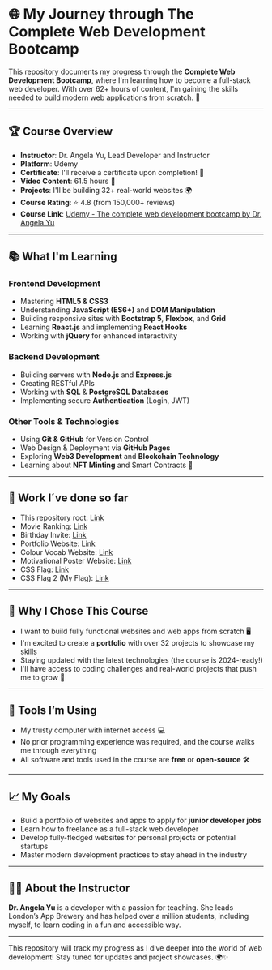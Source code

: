 # 🌐 My Journey through The Complete Web Development Bootcamp

This repository documents my progress through the **Complete Web Development Bootcamp**, where I'm learning how to become a full-stack web developer. With over 62+ hours of content, I'm gaining the skills needed to build modern web applications from scratch. 🚀

---

## 🏆 Course Overview
- **Instructor**: Dr. Angela Yu, Lead Developer and Instructor
- **Platform**: Udemy
- **Certificate**: I'll receive a certificate upon completion! 🏅
- **Video Content**: 61.5 hours 🎥
- **Projects**: I'll be building 32+ real-world websites 🌍
- **Course Rating**: ⭐ 4.8 (from 150,000+ reviews)
- **Course Link**: [Udemy - The complete web development bootcamp by Dr. Angela Yu](https://www.udemy.com/course/the-complete-web-development-bootcamp/)

---

## 📚 What I'm Learning

### Frontend Development
- Mastering **HTML5 & CSS3**
- Understanding **JavaScript (ES6+)** and **DOM Manipulation**
- Building responsive sites with **Bootstrap 5**, **Flexbox**, and **Grid**
- Learning **React.js** and implementing **React Hooks**
- Working with **jQuery** for enhanced interactivity

### Backend Development
- Building servers with **Node.js** and **Express.js**
- Creating RESTful APIs
- Working with **SQL** & **PostgreSQL Databases**
- Implementing secure **Authentication** (Login, JWT)

### Other Tools & Technologies
- Using **Git & GitHub** for Version Control
- Web Design & Deployment via **GitHub Pages**
- Exploring **Web3 Development** and **Blockchain Technology**
- Learning about **NFT Minting** and Smart Contracts 💎

---

## 📝 Work I´ve done so far
- This repository root: [Link](https://sorenkazam.github.io/Udemy-The-Complete-2024-Web-Development-Bootcamp/)
- Movie Ranking: [Link](https://sorenkazam.github.io/Udemy-The-Complete-2024-Web-Development-Bootcamp/2.4%20Movie%20Ranking%20Project/)
- Birthday Invite: [Link](https://sorenkazam.github.io/Udemy-The-Complete-2024-Web-Development-Bootcamp/3.4%20Birthday%20Invite%20Project)
- Portfolio Website: [Link](https://sorenkazam.github.io/Udemy-The-Complete-2024-Web-Development-Bootcamp/4.3%20HTML%20Porfolio%20Project)
- Colour Vocab Website: [Link](https://sorenkazam.github.io/Udemy-The-Complete-2024-Web-Development-Bootcamp/5.4%2BColor%2BVocab%2BProject)
- Motivational Poster Website: [Link](https://sorenkazam.github.io/Udemy-The-Complete-2024-Web-Development-Bootcamp/6.4%20Motivation%20Meme%20Project)
- CSS Flag: [Link](https://sorenkazam.github.io/Udemy-The-Complete-2024-Web-Development-Bootcamp/7.3%20CSS%20Flag%20Project)
- CSS Flag 2 (My Flag): [Link](https://sorenkazam.github.io/Udemy-The-Complete-2024-Web-Development-Bootcamp/7.3%20CSS%20Flag%20Project/myFlag)

---

## 🌟 Why I Chose This Course
- I want to build fully functional websites and web apps from scratch 🖥️
- I'm excited to create a **portfolio** with over 32 projects to showcase my skills
- Staying updated with the latest technologies (the course is 2024-ready!)
- I'll have access to coding challenges and real-world projects that push me to grow 🔄

---

## 🔧 Tools I’m Using
- My trusty computer with internet access 💻
- No prior programming experience was required, and the course walks me through everything
- All software and tools used in the course are **free** or **open-source** 🛠️

---

## 📈 My Goals
- Build a portfolio of websites and apps to apply for **junior developer jobs**
- Learn how to freelance as a full-stack web developer
- Develop fully-fledged websites for personal projects or potential startups
- Master modern development practices to stay ahead in the industry

---

## 🧑‍🏫 About the Instructor
**Dr. Angela Yu** is a developer with a passion for teaching. She leads London’s App Brewery and has helped over a million students, including myself, to learn coding in a fun and accessible way.

---

This repository will track my progress as I dive deeper into the world of web development! Stay tuned for updates and project showcases. 🌍✨
